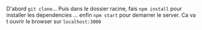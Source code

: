 D'abord `git clone`...
Puis dans le dossier racine, fais `npm install` pour installer les dependencies ... enfin `npm start` pour demarrer le server.
Ca va t ouvrir le browser sur `localhost:3000`
